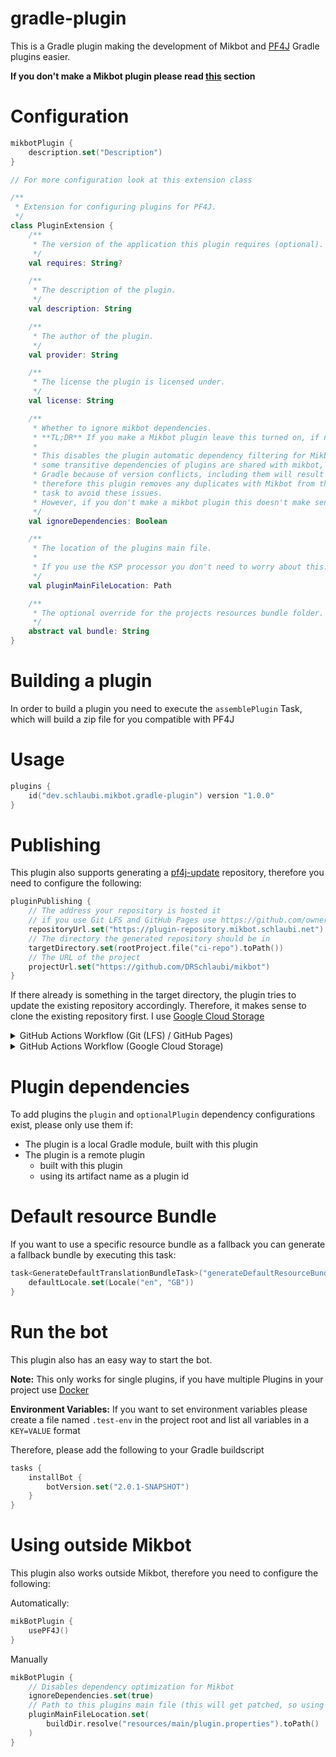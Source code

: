 # gradle-plugin

This is a Gradle plugin making the development of Mikbot and [PF4J](https://pf4j.org) Gradle plugins easier.

**If you don't make a Mikbot plugin please read [this](#using-outside-mikbot) section**

# Configuration

```kotlin
mikbotPlugin {
    description.set("Description")
}

// For more configuration look at this extension class

/**
 * Extension for configuring plugins for PF4J.
 */
class PluginExtension {
    /**
     * The version of the application this plugin requires (optional).
     */
    val requires: String?

    /**
     * The description of the plugin.
     */
    val description: String

    /**
     * The author of the plugin.
     */
    val provider: String

    /**
     * The license the plugin is licensed under.
     */
    val license: String

    /**
     * Whether to ignore mikbot dependencies.
     * **TL;DR** If you make a Mikbot plugin leave this turned on, if not turn it off
     *
     * This disables the plugin automatic dependency filtering for Mikbot,
     * some transitive dependencies of plugins are shared with mikbot, but not detected as duplicated by
     * Gradle because of version conflicts, including them will result in a runtime class loading error,
     * therefore this plugin removes any duplicates with Mikbot from the output of the `assemblePlugin`
     * task to avoid these issues.
     * However, if you don't make a mikbot plugin this doesn't make sense to do, so you should disable this settings
     */
    val ignoreDependencies: Boolean

    /**
     * The location of the plugins main file.
     *
     * If you use the KSP processor you don't need to worry about this.
     */
    val pluginMainFileLocation: Path

    /** 
     * The optional override for the projects resources bundle folder.
     */
    abstract val bundle: String
}
```

# Building a plugin

In order to build a plugin you need to execute the `assemblePlugin` Task, which will build a zip file for you compatible
with PF4J

# Usage

```kotlin
plugins {
    id("dev.schlaubi.mikbot.gradle-plugin") version "1.0.0"
}
```

# Publishing

This plugin also supports generating a [pf4j-update](https://github.comm/pf4hj/pf4j-update) repository, therefore you
need to configure the following:

```kotlin
pluginPublishing {
    // The address your repository is hosted it
    // if you use Git LFS and GitHub Pages use https://github.com/owner/repo/raw/branch 
    repositoryUrl.set("https://plugin-repository.mikbot.schlaubi.net")
    // The directory the generated repository should be in
    targetDirectory.set(rootProject.file("ci-repo").toPath())
    // The URL of the project
    projectUrl.set("https://github.com/DRSchlaubi/mikbot")
}
```

If there already is something in the target directory, the plugin tries to update the existing repository accordingly.
Therefore, it makes sense to clone the existing repository first. I use [Google Cloud Storage](https://cloud.google.com/storage)

<details>
<summary>GitHub Actions Workflow (Git (LFS) / GitHub Pages)</summary>

If you want to use Git LFS, download it first [here](https://git-lfs.github.com/)

1. Run these commands to create the required repo
```bash
git init
echo "[]" > plugins.json
# Skip this if you want to use github.io
echo "repo.yourdomain.com" > CNAME
## skip these two commands if you don't want to use Git LFS
git lfs install
git lfs track "*.tar.gz"
git add .
git commit -m "Initial commit"
git checkout -b plugin-repo
git remote add origin <repo>
git push origin plugin-repo
```
2. Enable [GitHub Pages](https://docs.github.com/en/pages/getting-started-with-github-pages/configuring-a-publishing-source-for-your-github-pages-site) on the new branch

Workflow:
```yaml
  update_repository:
    name: Update repository
    runs-on: ubuntu-20.04
    needs: [ build ]
    if: github.event_name != 'pull_request' && github.ref == 'refs/heads/main'
    steps:
      - uses: actions/checkout@v2
      - uses: actions/setup-java@v2
        with:
          distribution: 'temurin'
          java-version: '17'
      - run: rm -rf .git/ # delete .git here to ignore the parent git repo and only care about plugin-repo
      - uses: actions/checkout@v2
        with:
          ref: plugin-repo
          path: ci-repo
      - uses: gradle/gradle-build-action@v1
        with:
          arguments: buildRepository
      - run: |
          cd ci-repo
          git config --local user.email "actions@github.com"
          git config --local user.name "actions-user"
          git add .
          git commit -m "Update plugin repository"
      - name: Push changes
        uses: ad-m/github-push-action@master
        with:
          github_token: ${{ secrets.GITHUB_TOKEN }}
          branch: plugin-repo # the branch GH pages is on
          directory: ci-repo # the targetDirectory specified above
```

</details>

<details>
<summary>GitHub Actions Workflow (Google Cloud Storage)</summary>

If you want to use Git LFS, download it first [here](https://git-lfs.github.com/)

1. [Create a Google Cloud Storage Bucket](https://cloud.google.com/storage/docs/creating-buckets)
2. [Set Up Auth](https://github.com/google-github-actions/auth#setup)

Workflow:
```yaml
  update_repository:
    name: Update repository
    runs-on: ubuntu-20.04
    needs: [ build ]
    if: github.event_name != 'pull_request' && github.ref == 'refs/heads/main'
    # Add "id-token" with the intended permissions.
    permissions:
      contents: 'read'
      id-token: 'write'
    env:
      GOOGLE_CLOUD_BUCKET: gs://<from steps above>
    steps:
      - uses: actions/checkout@v2
      - uses: actions/setup-java@v2
        with:
          distribution: 'temurin' # See 'Supported distributions' for available options
          java-version: '17'
      - name: 'Obtain GCP authentication token'
        id: 'auth'
        uses: 'google-github-actions/auth@v0'
        with:
          // See auth step above
          workload_identity_provider: ''
          service_account: ''
      - name: 'Set up Cloud SDK'
        uses: 'google-github-actions/setup-gcloud@v0'
      - name: 'Login to Google Cloud'
        run: gcloud auth login --brief --cred-file="${{ steps.auth.outputs.credentials_file_path }}"        
      - name: 'Create working Directory'
        run: mkdir ci-repo && cd ci-repo
      - name: 'Download existing repo'
        run: gsutil -m cp -R $GOOGLE_CLOUD_BUCKET/* .
      - uses: gradle/gradle-build-action@v1
        with:
          arguments: generateDefaultResourceBundle assemblePlugin buildRepository
      - name: 'Upload repo changes'
        run: gsutil -m cp -R . $GOOGLE_CLOUD_BUCKET
```

</details>

# Plugin dependencies

To add plugins the `plugin` and `optionalPlugin` dependency configurations exist, please only use them if:

- The plugin is a local Gradle module, built with this plugin
- The plugin is a remote plugin
    - built with this plugin
    - using its artifact name as a plugin id

# Default resource Bundle

If you want to use a specific resource bundle as a fallback you can generate a fallback bundle by executing this task:

```kotlin
task<GenerateDefaultTranslationBundleTask>("generateDefaultResourceBundle") {
    defaultLocale.set(Locale("en", "GB"))
}
```

# Run the bot

This plugin also has an easy way to start the bot.

**Note:** This only works for single plugins, if you have multiple Plugins in your project
use [Docker](../README.md#starting-the-bot)

**Environment Variables:** If you want to set environment variables please create a file named `.test-env` in the
project root and list all variables in a `KEY=VALUE` format

Therefore, please add the following to your Gradle buildscript

```kotlin
tasks {
    installBot {
        botVersion.set("2.0.1-SNAPSHOT")
    }
}
```

# Using outside Mikbot

This plugin also works outside Mikbot, therefore you need to configure the following:

Automatically:

```kotlin
mikBotPlugin {
    usePF4J()
}
```

Manually

```kotlin
mikBotPlugin {
    // Disables dependency optimization for Mikbot
    ignoreDependencies.set(true)
    // Path to this plugins main file (this will get patched, so using a build location makes sense)
    pluginMainFileLocation.set(
        buildDir.resolve("resources/main/plugin.properties").toPath()
    )
}
```
